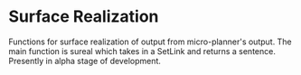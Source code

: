 # Surface Realization

Functions for surface realization of output from micro-planner's output. The main function is sureal which takes in a SetLink and returns a sentence. Presently in alpha stage of development.
